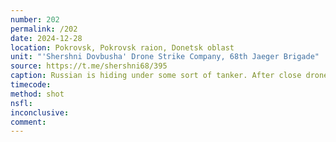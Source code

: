```yaml
---
number: 202
permalink: /202
date: 2024-12-28
location: Pokrovsk, Pokrovsk raion, Donetsk oblast
unit: "'Shershni Dovbusha' Drone Strike Company, 68th Jaeger Brigade"
source: https://t.me/shershni68/395
caption: Russian is hiding under some sort of tanker. After close drone drop he's seen grabbing his rifle and shooting himself
timecode: 
method: shot
nsfl: 
inconclusive: 
comment: 
---
```

<script async src="https://telegram.org/js/telegram-widget.js?22" data-telegram-post="shershni68/395" data-width="100%" data-userpic="false"></script>